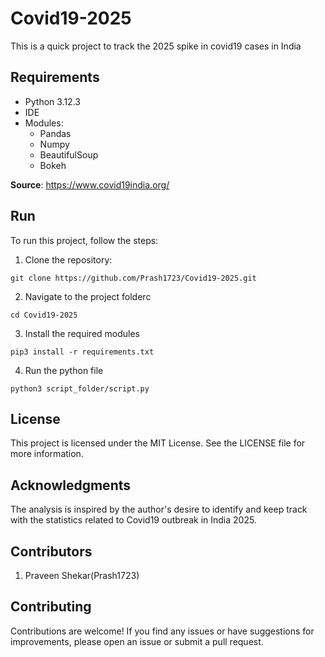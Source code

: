 # Covid19-2025
This is a quick project to track the 2025 spike in covid19 cases in India

## Requirements

- Python 3.12.3
- IDE
- Modules:
    - Pandas
    - Numpy
    - BeautifulSoup
    - Bokeh

**Source**: https://www.covid19india.org/

## Run
To run this project, follow the steps:

1. Clone the repository:

```
git clone https://github.com/Prash1723/Covid19-2025.git
```

2. Navigate to the project folderc

```
cd Covid19-2025
```

3. Install the required modules

```
pip3 install -r requirements.txt
```

4. Run the python file

```
python3 script_folder/script.py
```

## License
This project is licensed under the MIT License. See the LICENSE file for more information.

## Acknowledgments
The analysis is inspired by the author's desire to identify and keep track with the statistics related to Covid19 outbreak in India 2025.

## Contributors

1. Praveen Shekar(Prash1723)

## Contributing
Contributions are welcome! If you find any issues or have suggestions for improvements, please open an issue or submit a pull request.
